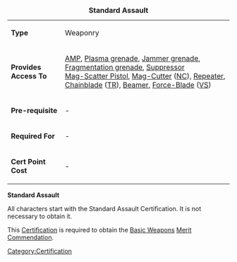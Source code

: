 <table>
<caption><strong>Standard Assault</strong></caption>
<tbody>
<tr class="odd">
<td><p><strong>Type</strong></p></td>
<td><p>Weaponry</p></td>
</tr>
<tr class="even">
<td><p><strong>Provides Access To</strong></p></td>
<td><p><a href="Automatic_Machine_Pistol.md" title="wikilink">AMP</a>, <a href="Plasma_grenade.md" title="wikilink">Plasma grenade</a>, <a href="Jammer_grenade.md" title="wikilink">Jammer grenade</a>, <a href="Fragmentation_grenade.md" title="wikilink">Fragmentation grenade</a>, <a href="Suppressor.md" title="wikilink">Suppressor</a><br />
<a href="Mag-Scatter.md" title="wikilink">Mag-Scatter Pistol</a>, <a href="Mag-Cutter.md" title="wikilink">Mag-Cutter</a> (<a href="New_Conglomerate.md" title="wikilink">NC</a>), <a href="Repeater.md" title="wikilink">Repeater</a>, <a href="Chainblade.md" title="wikilink">Chainblade</a> (<a href="Terran_Republic.md" title="wikilink">TR</a>), <a href="Beamer.md" title="wikilink">Beamer</a>, <a href="Force-Blade.md" title="wikilink">Force-Blade</a> (<a href="Vanu_Sovereignty.md" title="wikilink">VS</a>)</p></td>
</tr>
<tr class="odd">
<td><p><strong>Pre-requisite</strong></p></td>
<td><p>-</p></td>
</tr>
<tr class="even">
<td><p><strong>Required For</strong></p></td>
<td><p>-</p></td>
</tr>
<tr class="odd">
<td><p><strong>Cert Point Cost</strong></p></td>
<td><p>-</p></td>
</tr>
</tbody>
</table>

**Standard Assault**

All characters start with the Standard Assault Certification. It is not
necessary to obtain it.

This [Certification](Certification.md) is required to obtain the
[Basic Weapons](</Basic_Weapons_(Merit)>) [Merit
Commendation](../merits/Merit_Commendations.md).

[Category:Certification](Category:Certification.md)

